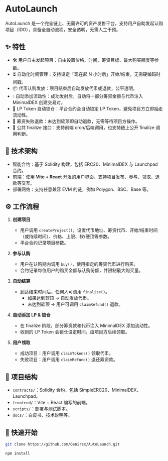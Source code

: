 # AutoLaunch

AutoLaunch 是一个完全链上、无需许可的资产发售平台，支持用户自助发起认购项目（IDO），具备全自动流程，安全透明，无需人工干预。

## ✨ 特性

- 🛠️ 用户自主发起项目：自由设置价格、时间、筹资目标、最大购买额度等参数。
- ⏳ 自动化时间管理：支持设定「现在起 N 小时后」开始/结束，无需硬编码时间戳。
- 📦 代币认购发放：项目结束后自动发放代币或退款，公平透明。
- 💧 自动添加流动性：成功发射后，自动将一部分筹资金额与代币注入 MinimalDEX 创建交易对。
- 🔐 LP Token 自动锁仓：平台合约会自动锁定 LP Token，避免项目方立即抽走流动性。
- 🚫 筹资失败退款：未达到软顶即自动退款，无需等待项目方操作。
- 🔁 公共 finalize 接口：支持前端 cron/后端调用，也支持链上公开 finalize 调用判断。

## 🧩 技术架构

- 智能合约：基于 Solidity 构建，包括 ERC20、MinimalDEX 与 Launchpad 合约。
- 前端：使用 **Vite + React** 开发的用户界面，支持项目发布、参与、领取、退款等交互。
- 部署网络：支持任意兼容 EVM 的链，例如 Polygon、BSC、Base 等。

## ⚙️ 工作流程

1. **创建项目**
   - 用户调用 `createProject()`，设置代币地址、筹资代币、开始/结束时间（或持续时间）、价格、上限、软/硬顶等参数。
   - 平台合约记录项目参数。

2. **参与认购**
   - 用户在认购期内调用 `buy()`，使用指定的筹资代币进行购买。
   - 合约记录每位用户的购买金额与认购份额，并限制最大购买量。

3. **自动结算**
   - 到达结束时间后，任何人可调用 `finalize()`。
     - 如果达到软顶 → 自动发放代币。
     - 未达到软顶 → 用户可调用 `claimRefund()` 退款。

4. **自动添加 LP & 锁仓**
   - 在 finalize 阶段，部分筹资款和代币注入 MinimalDEX 添加流动性。
   - 收到的 LP Token 会锁仓设定时间，由项目方后续领取。

5. **用户领取**
   - 成功项目：用户调用 `claimTokens()` 领取代币。
   - 失败项目：用户调用 `claimRefund()` 退还筹资款。

## 📁 项目结构

- `contracts/`：Solidity 合约，包括 SimpleERC20、MinimalDEX、Launchpad。
- `frontend/`：Vite + React 编写的前端。
- `scripts/`：部署与测试脚本。
- `docs/`：白皮书、技术说明等。

## 🚀 快速开始

```bash
git clone https://github.com/Genirsx/AutoLaunch.git

npm install
```
